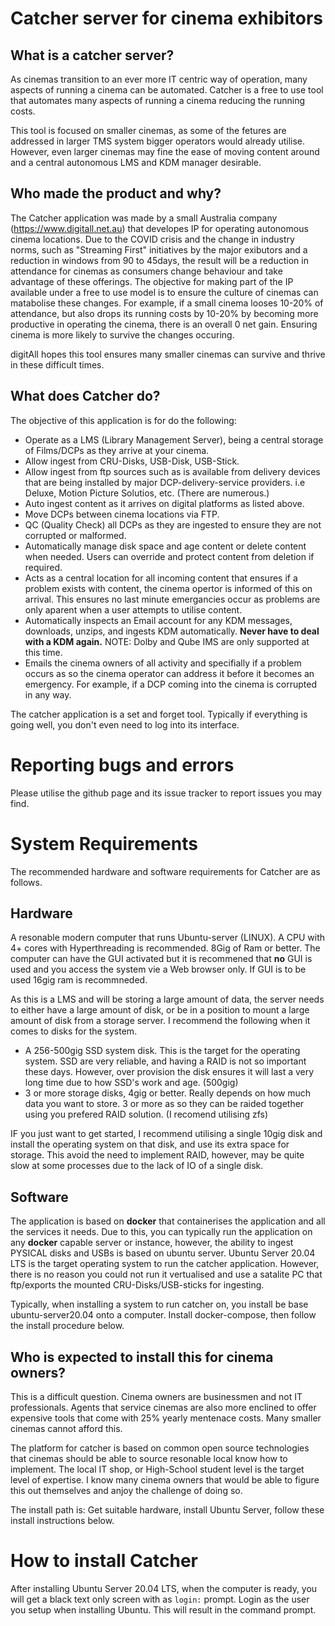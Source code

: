 # Catcher server for cinema exhibitors
## What is a catcher server?
As cinemas transition to an ever more IT centric way of operation, many aspects of running a cinema can be automated.  Catcher is a free to use tool that automates many aspects of running a cinema reducing the running costs.

This tool is focused on smaller cinemas, as some of the fetures are addressed in larger TMS system bigger operators would already utilise.  However, even larger cinemas may fine the ease of moving content around and a central autonomous LMS and KDM manager desirable.

## Who made the product and why?
The Catcher application was made by a small Australia company (https://www.digitall.net.au) that developes IP for operating autonomous cinema locations.  Due to the COVID crisis and the change in industry norms, such as "Streaming First" initiatives by the major exibutors and a reduction in windows from 90 to 45days, the result will be a reduction in attendance for cinemas as consumers change behaviour and take advantage of these offerings.  The objective for making part of the IP available under a free to use model is to ensure the culture of cinemas can matabolise these changes.  For example, if a small cinema looses 10-20% of attendance, but also drops its running costs by 10-20% by becoming more productive in operating the cinema, there is an overall 0 net gain.  Ensuring cinema is more likely to survive the changes occuring.

digitAll hopes this tool ensures many smaller cinemas can survive and thrive in these difficult times.

## What does Catcher do?
The objective of this application is for do the following:
- Operate as a LMS (Library Management Server), being a central storage of Films/DCPs as they arrive at your cinema.
- Allow ingest from CRU-Disks, USB-Disk, USB-Stick.
- Allow ingest from ftp sources such as is available from delivery devices that are being installed by major DCP-delivery-service providers.  i.e Deluxe, Motion Picture Solutios, etc. (There are numerous.)
- Auto ingest content as it arrives on digital platforms as listed above.
- Move DCPs between cinema locations via FTP.
- QC (Quality Check) all DCPs as they are ingested to ensure they are not corrupted or malformed.
- Automatically manage disk space and age content or delete content when needed. Users can override and protect content from deletion if required.
- Acts as a central location for all incoming content that ensures if a problem exists with content, the cinema opertor is informed of this on arrival. This ensures no last minute emergancies occur as problems are only aparent when a user attempts to utilise content.
- Automatically inspects an Email account for any KDM messages, downloads, unzips, and ingests KDM automatically. **Never have to deal with a KDM again.** NOTE: Dolby and Qube IMS are only supported at this time.
- Emails the cinema owners of all activity and specifially if a problem occurs as so the cinema operator can address it before it becomes an emergency.  For example, if a DCP coming into the cinema is corrupted in any way.

The catcher application is a set and forget tool.  Typically if everything is going well, you don't even need to log into its interface.

# Reporting bugs and errors
Please utilise the github page and its issue tracker to report issues you may find.

# System Requirements
The recommended hardware and software requirements for Catcher are as follows.
## Hardware
A resonable modern computer that runs Ubuntu-server (LINUX).  A CPU with 4+ cores with Hyperthreading is recommended.  8Gig of Ram or better.  The computer can have the GUI activated but it is recommened that **no** GUI is used and you access the system vie a Web browser only. If GUI is to be used 16gig ram is recommneded.

As this is a LMS and will be storing a large amount of data, the server needs to either have a large amount of disk, or be in a position to mount a large amount of disk from a storage server.  I recommend the following when it comes to disks for the system.
- A 256-500gig SSD system disk.  This is the target for the operating system.  SSD are very reliable, and having a RAID is not so important these days.  However, over provision the disk ensures it will last a very long time due to how SSD's work and age. (500gig)
- 3 or more storage disks, 4gig or better.  Really depends on how much data you want to store.  3 or more as so they can be raided together using you  prefered RAID solution. (I recomend utilising zfs)

IF you just want to get started, I recommend utilising a single 10gig disk and install the operating system on that disk, and use its extra space for storage.  This avoid the need to implement RAID, however, may be quite slow at some processes due to the lack of IO of a single disk.

## Software
The application is based on **docker** that containerises the application and all the services it needs.  Due to this, you can typically run the application on any **docker** capable server or instance, however, the ability to ingest PYSICAL disks and USBs is based on ubuntu server.  Ubuntu Server 20.04 LTS is the target operating system to run the catcher application.  However, there is no reason you could not run it vertualised and use a satalite PC that ftp/exports the mounted CRU-Disks/USB-sticks for ingesting.

Typically, when installing a system to run catcher on, you install be base ubuntu-server20.04 onto a computer.  Install docker-compose, then follow the install procedure below.

## Who is expected to install this for cinema owners?
This is a difficult question.  Cinema owners are businessmen and not IT professionals.  Agents that service cinemas are also more enclined to offer expensive tools that come with 25% yearly mentenace costs.  Many smaller cinemas cannot afford this.

The platform for catcher is based on common open source technologies that cinemas should be able to source resonable local know how to implement.  The local IT shop, or High-School student level is the target level of expertise.  I know many cinema owners that would be able to figure this out themselves and anjoy the challenge of doing so.

The install path is:  Get suitable hardware, install Ubuntu Server, follow these install instructions below.

# How to install Catcher
After installing Ubuntu Server 20.04 LTS, when the computer is ready, you will get a black text only screen with as `login:` prompt.  Login as the user you setup when installing Ubuntu.  This will result in the command prompt.
```

```

